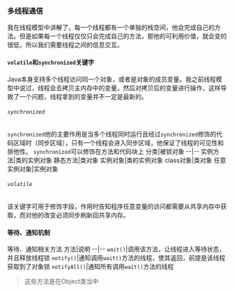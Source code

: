 ### 多线程通信
我在线程模型中讲解了，每一个线程都有一个单独的栈空间，他会完成自己的方法。但是如果每一个线程仅仅只会完成自己的方法，那他的可利用价值，就会变的很低，所以我们需要线程之间的信息交互。

#### `volatile`和`synchronized`关键字
Java本身支持多个线程访问同一个对象，或者是对象的成员变量。我之前线程模型中说过，线程会去拷贝主内存中的变量，然后对拷贝后的变量进行操作，这样导致了一个问题，线程拿到的变量并不一定是最新的。
###### `synchronized`
`synchronized`他的主要作用是当多个线程同时运行且经过`synchronized`修饰的代码区域时（同步区域），只有一个线程会进入同步区域，他保证了线程的可见性和排他性。 
`synchronized`可以修饰在方法和代码块上
分类|被锁对象
--|--
实例方法|类的实例对象
静态方法|类对象
实例对象|类的实例对象
class对象|类对象
任意实例对象|实例对象

###### `volatile`
该关键字可用于修饰字段，作用时告知程序任意变量的访问都需要从共享内存中获取，而对他的改变必须同步刷新回共享内存。

#### 等待、通知机制

等待、通知相关方法
方法|说明
--|--
`wait()`|调用该方法，让线程进入等待状态，并且释放线程锁
`notify()`|通知调用`wait()`方法的线程，使其返回，前提是该线程获取到了对象锁
`notifyAll()`|通知所有调用`wait()`方法的线程

> 这些方法是在Object类当中